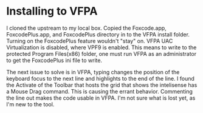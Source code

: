 # Installing to VFPA
I cloned the upstream to my local box.
Copied the Foxcode.app, FoxcodePlus.app, and FoxcodePlus directory in to the VFPA install folder.
Turning on the FoxcodePlus feature wouldn't "stay" on. 
VFPA UAC Virtualization is disabled, where VPF9 is enabled. 
This means to write to the protected Program Files(x86) folder, one must run VFPA as an administrator to get the FoxcodePlus ini file to write.

The next issue to solve is in VFPA, typing changes the position of the keyboard focus to the next line and highlights to the end of the line.
I found the Activate of the Toolbar that hosts the grid that shows the intelisense has a Mouse Drag command. This is causing the errant behavior.
Commenting the line out makes the code usable in VFPA. I'm not sure what is lost yet, as I'm new to the tool.

